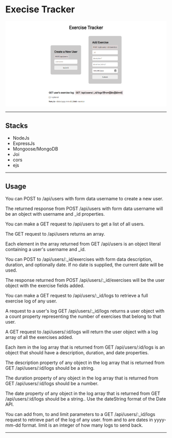 # Execise Tracker

![Design preview for the frontend API rendering](./public/desktop_preview.png)

---

## Stacks

- NodeJs
- ExpressJs
- Mongoose/MongoDB
- Joi
- cors
- ejs

---

## Usage

You can POST to /api/users with form data username to create a new user.

The returned response from POST /api/users with form data username will be an object with username and \_id properties.

You can make a GET request to /api/users to get a list of all users.

The GET request to /api/users returns an array.

Each element in the array returned from GET /api/users is an object literal containing a user's username and \_id.

You can POST to /api/users/:\_id/exercises with form data description, duration, and optionally date. If no date is supplied, the current date will be used.

The response returned from POST /api/users/:\_id/exercises will be the user object with the exercise fields added.

You can make a GET request to /api/users/:\_id/logs to retrieve a full exercise log of any user.

A request to a user's log GET /api/users/:\_id/logs returns a user object with a count property representing the number of exercises that belong to that user.

A GET request to /api/users/:id/logs will return the user object with a log array of all the exercises added.

Each item in the log array that is returned from GET /api/users/:id/logs is an object that should have a description, duration, and date properties.

The description property of any object in the log array that is returned from GET /api/users/:id/logs should be a string.

The duration property of any object in the log array that is returned from GET /api/users/:id/logs should be a number.

The date property of any object in the log array that is returned from GET /api/users/:id/logs should be a string.. Use the dateString format of the Date API.

You can add from, to and limit parameters to a GET /api/users/:\_id/logs request to retrieve part of the log of any user. from and to are dates in yyyy-mm-dd format. limit is an integer of how many logs to send back.

---
